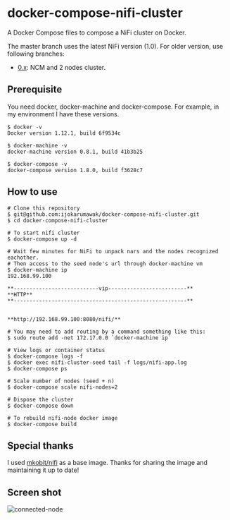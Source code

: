 # docker-compose-nifi-cluster
A Docker Compose files to compose a NiFi cluster on Docker.

The master branch uses the latest NiFi version (1.0).
For older version, use following branches:

- [0.x](https://github.com/ijokarumawak/docker-compose-nifi-cluster/tree/0.x): NCM and 2 nodes cluster.

## Prerequisite

You need docker, docker-machine and docker-compose. For example, in my environment I have these versions.

```Shell
$ docker -v
Docker version 1.12.1, build 6f9534c

$ docker-machine -v
docker-machine version 0.8.1, build 41b3b25

$ docker-compose -v
docker-compose version 1.8.0, build f3628c7
```

## How to use

```Shell
# Clone this repository
$ git@github.com:ijokarumawak/docker-compose-nifi-cluster.git
$ cd docker-compose-nifi-cluster

# To start nifi cluster
$ docker-compose up -d

# Wait few minutes for NiFi to unpack nars and the nodes recognized eachother.
# Then access to the seed node's url through docker-machine vm
$ docker-machine ip
192.168.99.100

**---------------------------vip-------------------------**
**HTTP**
**-------------------------------------------------------**


**http://192.168.99.100:8080/nifi/**

# You may need to add routing by a command something like this:
$ sudo route add -net 172.17.0.0 `docker-machine ip`

# View logs or container status
$ docker-compose logs -f
$ docker exec nifi-cluster-seed tail -f logs/nifi-app.log
$ docker-compose ps

# Scale number of nodes (seed + n)
$ docker-compose scale nifi-nodes=2

# Dispose the cluster
$ docker-compose down

# To rebuild nifi-node docker image
$ docker-compose build
```

## Special thanks

I used [mkobit/nifi](https://github.com/mkobit/docker-nifi) as a base image. Thanks for sharing the image and maintaining it up to date!

## Screen shot

![connected-node](https://raw.githubusercontent.com/ijokarumawak/docker-compose-nifi-cluster/master/images/connected-nodes.png)
